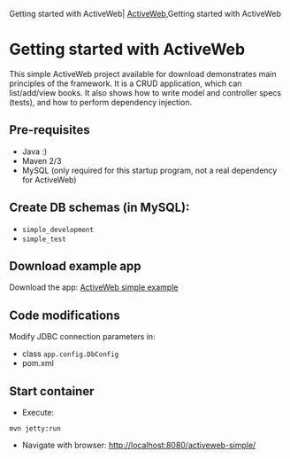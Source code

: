 Getting started with ActiveWeb| <a href="/activeweb">ActiveWeb</a>,Getting started with ActiveWeb

# Getting started with ActiveWeb

<div id="toc"></div>

This simple ActiveWeb project available for download demonstrates main principles of the framework.
It is a CRUD application, which can list/add/view books. It also shows how to write model and controller specs (tests),
and how to perform dependency injection.

## Pre-requisites

* Java :)
* Maven 2/3
* MySQL (only required for this startup program, not a real dependency for ActiveWeb)


## Create DB  schemas (in MySQL):

* `simple_development`
* `simple_test`

## Download example app

Download the app: [ActiveWeb simple example](https://github.com/javalite/activeweb-simple/)

## Code modifications

Modify JDBC connection parameters in:

* class `app.config.DbConfig`</li>
* pom.xml


## Start container

* Execute:

~~~~ {.prettyprint}
mvn jetty:run
~~~~

* Navigate with browser: [http://localhost:8080/activeweb-simple/](http://localhost:8080/activeweb-simple/)